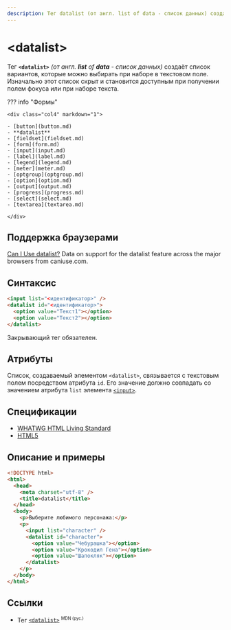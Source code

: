 ```yaml
---
description: Тег datalist (от англ. list of data - список данных) создаёт список вариантов, которые можно выбирать при наборе в текстовом поле
---
```


# &lt;datalist&gt;

Тег **`<datalist>`** _(от англ. **list** of **data** - список данных)_ создаёт список вариантов, которые можно выбирать при наборе в текстовом поле. Изначально этот список скрыт и становится доступным при получении полем фокуса или при наборе текста.

??? info "Формы"

    <div class="col4" markdown="1">

    - [button](button.md)
    - **datalist**
    - [fieldset](fieldset.md)
    - [form](form.md)
    - [input](input.md)
    - [label](label.md)
    - [legend](legend.md)
    - [meter](meter.md)
    - [optgroup](optgroup.md)
    - [option](option.md)
    - [output](output.md)
    - [progress](progress.md)
    - [select](select.md)
    - [textarea](textarea.md)

    </div>

## Поддержка браузерами

<p class="ciu_embed" data-feature="datalist" data-periods="future_1,current,past_1,past_2">
  <a href="http://caniuse.com/#feat=datalist">Can I Use datalist?</a> Data on support for the datalist feature across the major browsers from caniuse.com.
</p>

## Синтаксис

```html
<input list="<идентификатор>" />
<datalist id="<идентификатор>">
  <option value="Текст1"></option>
  <option value="Текст2"></option>
</datalist>
```

Закрывающий тег обязателен.

## Атрибуты

Список, создаваемый элементом `<datalist>`, связывается с текстовым полем посредством атрибута `id`. Его значение должно совпадать со значением атрибута `list` элемента [`<input>`](input.md).

## Спецификации

- [WHATWG HTML Living Standard](https://html.spec.whatwg.org/multipage/forms.html#the-datalist-element)
- [HTML5](http://www.w3.org/TR/html5/forms.html#the-datalist-element)

## Описание и примеры

```html
<!DOCTYPE html>
<html>
  <head>
    <meta charset="utf-8" />
    <title>datalist</title>
  </head>
  <body>
    <p>Выберите любимого персонажа:</p>
    <p>
      <input list="character" />
      <datalist id="character">
        <option value="Чебурашка"></option>
        <option value="Крокодил Гена"></option>
        <option value="Шапокляк"></option>
      </datalist>
    </p>
  </body>
</html>
```

## Ссылки

- Тег [`<datalist>`](https://developer.mozilla.org/ru/docs/Web/HTML/Element/datalist) <sup><small>MDN (рус.)</small></sup>
